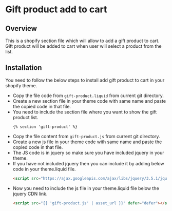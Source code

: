 # Gift product add to cart

## Overview
This is a shopify section file which will allow to add a gift product to cart. Gift product will be added to cart when user will select a product from the list.
    
## Installation
You need to follow the below steps to install add gift product to cart in your shopify theme.
- Copy the file code from `gift-product.liquid` from current git directory.
- Create a new section file in your theme code with same name and paste the copied code in that file.
- You need to include the section file where you want to show the gift product list.
    ```liquid
    {% section 'gift-product' %}
    ``` 
- Copy the file content from `gift-product.js` from current git directory.
- Create a new js file in your theme code with same name and paste the copied code in that file.
- The JS code is in jquery so make sure you have included jquery in your theme.
- If you have not included jquery then you can include it by adding below code in your theme.liquid file.
    ```html
    <script src="https://ajax.googleapis.com/ajax/libs/jquery/3.5.1/jquery.min.js"></script>
    ```
- Now you need to include the js file in your theme.liquid file below the jquery CDN link.
    ```html
    <script src="{{ 'gift-product.js' | asset_url }}" defer="defer"></script>
    ```
    